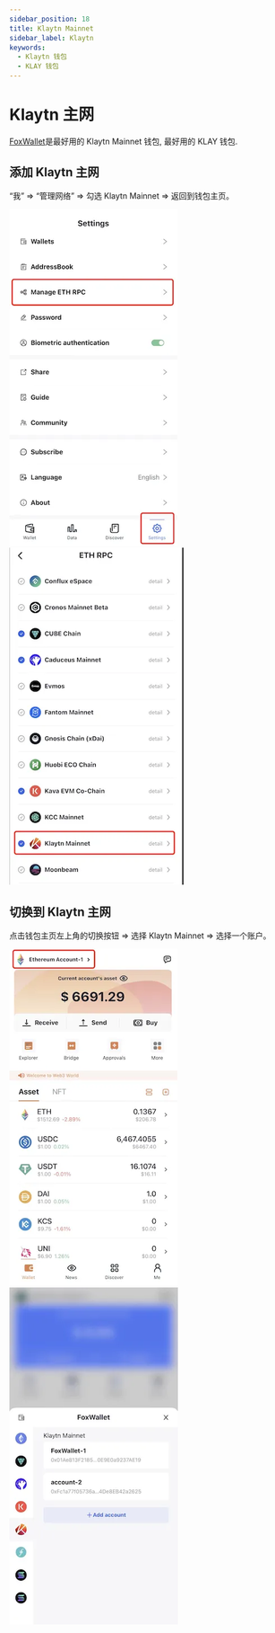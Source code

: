 ```yaml
---
sidebar_position: 18
title: Klaytn Mainnet
sidebar_label: Klaytn
keywords:
  - Klaytn 钱包
  - KLAY 钱包
---
```


# Klaytn 主网

[FoxWallet](https://foxwallet.com)是最好用的 Klaytn Mainnet 钱包, 最好用的 KLAY 钱包.

## 添加 Klaytn 主网

“我” => “管理网络” => 勾选 Klaytn Mainnet => 返回到钱包主页。

![](../img/manage-eth-rpc.webp)![](../img/add-klay.webp)

## 切换到 Klaytn 主网

点击钱包主页左上角的切换按钮 => 选择 Klaytn Mainnet => 选择一个账户。

![](../img/switch-entrance.webp)![](../img/switch-klay.webp)